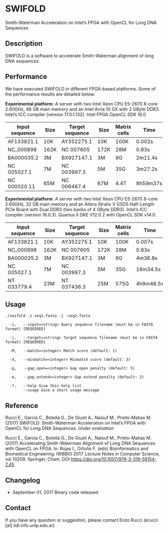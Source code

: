 # SWIFOLD
Smith-Waterman Acceleration on Intel’s FPGA with OpenCL for Long DNA Sequences

## Description
SWIFOLD is a software to accelerate Smith-Waterman alignment of long DNA sequences. 

## Performance

We have executed SWIFOLD in different FPGA-based platforms. Some of the performance results are detailed below. 

**Experimental platform**: A server with two Intel Xeon CPU E5-2670 8-core 2.60GHz, 48 GB main memory and an Intel Arria 10 GX with 2 GByte DDR3. Intel’s ICC compiler (version 17.0.1.132). Intel FPGA OpenCL SDK 16.0

| Input sequence| Size | Target sequence  | Size | Matrix cells   | Time     | GCUPS  |
| ------------  | ---- | -----------      | ---- | ------         | -------- | ------ |
| AF133821.1    | 10K  | AY352275.1       | 10K  | 100K           | 0.002s   | 49.81  |
| NC_000898     | 162K | NC 007605        | 172K | 28M            | 0.83s    | 122.94 |
| BA000035.2    | 3M   | BX927147.1       | 3M   | 9G             | 2m11.4s  | 131.45 |
| NC 005027.1   | 7M   | NC 003997.3      | 5M   | 35G            | 3m27.2s  | 131.98 |
| NC 000020.11  | 65M  | NC 006487.4      | 67M  | 4.4T           | 8h59m37s | 132.43 |


**Experimental platform**: A server with two Intel Xeon CPU E5-2670 8-core 2.60GHz, 32 GB main memory and an Altera Stratix V GSD5 Half-Length PCIe Board with Dual DDR3 (two banks of 4 GByte DDR3). Intel’s ICC compiler (version 16.0.3). Quartus II DKE V12.0 2 with OpenCL SDK v14.0.


| Input sequence| Size | Target sequence  | Size | Matrix cells   | Time     | GCUPS  |
| ------------  | ---- | -----------      | ---- | ------         | -------- | ------ |
| AF133821.1    | 10K  | AY352275.1       | 10K | 100K            | 0.007s | 14.47  |
| NC_000898     | 162K | NC 007605        | 172K | 28M            | 0.83s | 33.45 |
| BA000035.2    | 3M   | BX927147.1       | 3M | 9G               | 4m36.8s | 37.32 |
| NC 005027.1   | 7M   | NC 003997.3      | 5M | 35G              | 16m34.5s | 37.56 |
| NT 033779.4   | 23M  | NT 037436.3      | 25M | 575G            | 4h9m48.5s  | 37.68 |

## Usage

  `./swifold -i seq1.fasta -j -seq2.fasta  `
  
```
  -i,   --input=<string> Query sequence filename (must be in FASTA format) [REQUIRED]
  
  -j,   --target=<string> Target sequence filename (must be in FASTA format) [REQUIRED]
  
  -M,   --match=<integer> Match score (default: 1)

  -X,   --mismatch=<integer> Mismatch score (default: 3)
  
  -g,   --gap_open=<integer> Gap open penalty (default: 5)

  -e,   --gap_extend=<integer> Gap extend penalty (default: 2)

  -?,   --help Give this help list
        --usage Give a short usage message
```

## Reference

Rucci E., Garcia C., Botella G., De Giusti A., Naiouf M., Prieto-Matias M. (2017) SWIFOLD: Smith-Waterman Acceleration on Intel’s FPGA with OpenCL for Long DNA Sequences. *Under evaluation*

Rucci E., Garcia C., Botella G., De Giusti A., Naiouf M., Prieto-Matias M. (2017) Accelerating Smith-Waterman Alignment of Long DNA Sequences with OpenCL on FPGA. In: Rojas I., Ortuño F. (eds) Bioinformatics and Biomedical Engineering. IWBBIO 2017. Lecture Notes in Computer Science, vol 10209. Springer, Cham. DOI https://doi.org/10.1007/978-3-319-56154-7_45

## Changelog
* September 01, 2017
Binary code released

## Contact
If you have any question or suggestion, please contact Enzo Rucci (erucci [at] lidi.info.unlp.edu.ar)

